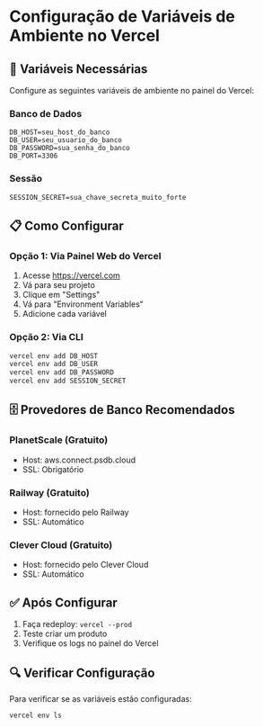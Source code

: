 # Configuração de Variáveis de Ambiente no Vercel

## 🔧 **Variáveis Necessárias**

Configure as seguintes variáveis de ambiente no painel do Vercel:

### **Banco de Dados**
```
DB_HOST=seu_host_do_banco
DB_USER=seu_usuario_do_banco
DB_PASSWORD=sua_senha_do_banco
DB_PORT=3306
```

### **Sessão**
```
SESSION_SECRET=sua_chave_secreta_muito_forte
```

## 📋 **Como Configurar**

### **Opção 1: Via Painel Web do Vercel**
1. Acesse https://vercel.com
2. Vá para seu projeto
3. Clique em "Settings"
4. Vá para "Environment Variables"
5. Adicione cada variável

### **Opção 2: Via CLI**
```bash
vercel env add DB_HOST
vercel env add DB_USER
vercel env add DB_PASSWORD
vercel env add SESSION_SECRET
```

## 🗄️ **Provedores de Banco Recomendados**

### **PlanetScale (Gratuito)**
- Host: aws.connect.psdb.cloud
- SSL: Obrigatório

### **Railway (Gratuito)**
- Host: fornecido pelo Railway
- SSL: Automático

### **Clever Cloud (Gratuito)**
- Host: fornecido pelo Clever Cloud
- SSL: Automático

## ✅ **Após Configurar**

1. Faça redeploy: `vercel --prod`
2. Teste criar um produto
3. Verifique os logs no painel do Vercel

## 🔍 **Verificar Configuração**

Para verificar se as variáveis estão configuradas:

```bash
vercel env ls
``` 